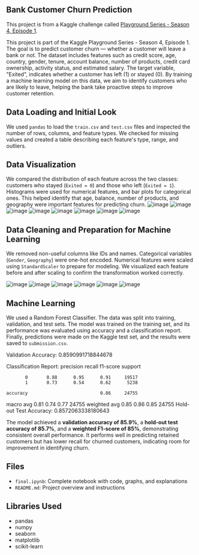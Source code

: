 ## Bank Customer Churn Prediction

This project is from a Kaggle challenge called [Playground Series - Season 4, Episode 1](https://www.kaggle.com/competitions/playground-series-s4e1).

This project is part of the Kaggle Playground Series - Season 4, Episode 1. The goal is to predict customer churn — whether a customer will leave a bank or not. The dataset includes features such as credit score, age, country, gender, tenure, account balance, number of products, credit card ownership, activity status, and estimated salary. The target variable, "Exited", indicates whether a customer has left (1) or stayed (0). By training a machine learning model on this data, we aim to identify customers who are likely to leave, helping the bank take proactive steps to improve customer retention.


## Data Loading and Initial Look

We used `pandas` to load the `train.csv` and `test.csv` files and inspected the number of rows, columns, and feature types. We checked for missing values and created a table describing each feature's type, range, and outliers.

## Data Visualization

We compared the distribution of each feature across the two classes: customers who stayed (`Exited = 0`) and those who left (`Exited = 1`). Histograms were used for numerical features, and bar plots for categorical ones. This helped identify that age, balance, number of products, and geography were important features for predicting churn.
![image](https://github.com/user-attachments/assets/50a247c0-eec5-4de6-8391-c65db22544f8)
![image](https://github.com/user-attachments/assets/eecf5ede-3073-4d00-88f7-b7c340276436)
![image](https://github.com/user-attachments/assets/a9d087f9-5514-4691-b703-b27e9b0d8f9f)
![image](https://github.com/user-attachments/assets/117d76bb-e26f-4b02-ae6a-032a1498c006)
![image](https://github.com/user-attachments/assets/3851043a-e4c1-4660-9271-4b58a9012641)
![image](https://github.com/user-attachments/assets/1e486b10-8228-4639-a23e-a3d4bd1c3944)
![image](https://github.com/user-attachments/assets/960dcac3-4d2e-480e-aa95-cfc8e07c2024)
![image](https://github.com/user-attachments/assets/ee30e1d0-f768-4ec8-9ced-e3dd2d2ea78f)






## Data Cleaning and Preparation for Machine Learning

We removed non-useful columns like IDs and names. Categorical variables (`Gender`, `Geography`) were one-hot encoded. Numerical features were scaled using `StandardScaler` to prepare for modeling. We visualized each feature before and after scaling to confirm the transformation worked correctly.

![image](https://github.com/user-attachments/assets/046cc83e-49a6-4325-9d4c-2b20eb7ba46d)
![image](https://github.com/user-attachments/assets/467e9d0c-67cb-4ad6-a7f1-f5f3822f1130)
![image](https://github.com/user-attachments/assets/a782dbd9-3c40-4f78-bcfe-4bf744224b90)
![image](https://github.com/user-attachments/assets/2ca022bc-d743-4a6a-bdbe-0b59983af898)
![image](https://github.com/user-attachments/assets/9598f24f-2f1a-420b-96fc-d8b12265ec3b)
![image](https://github.com/user-attachments/assets/10a2c0b7-2c5d-4620-af09-d887dd5903a6)






## Machine Learning

We used a Random Forest Classifier. The data was split into training, validation, and test sets. The model was trained on the training set, and its performance was evaluated using accuracy and a classification report. Finally, predictions were made on the Kaggle test set, and the results were saved to `submission.csv`.

Validation Accuracy: 0.8590991718844678

Classification Report:
               precision    recall  f1-score   support

           0       0.88      0.95      0.91     19517
           1       0.73      0.54      0.62      5238

    accuracy                           0.86     24755
   macro avg       0.81      0.74      0.77     24755
weighted avg       0.85      0.86      0.85     24755
Hold-out Test Accuracy: 0.8572063338180643

The model achieved a **validation accuracy of 85.9%**, a **hold-out test accuracy of 85.7%**, and a **weighted F1-score of 85%**, demonstrating consistent overall performance. It performs well in predicting retained customers but has lower recall for churned customers, indicating room for improvement in identifying churn.


## Files

- `final.ipynb`: Complete notebook with code, graphs, and explanations  
- `README.md`: Project overview and instructions  


## Libraries Used

- pandas  
- numpy  
- seaborn  
- matplotlib  
- scikit-learn  




